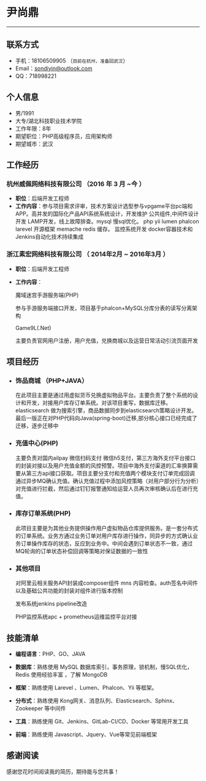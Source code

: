 # 尹尚鼎

---

## 联系方式

- 手机：18106509905 （```目前在杭州，准备回武汉```）
- Email：sondiyin@outlook.com
- QQ：718998221

## 个人信息

- 男/1991
 - 大专/湖北科技职业技术学院
 - 工作年限：8年
 - 期望职位：PHP高级程序员，应用架构师
 - 期望城市：武汉

## 工作经历

### 杭州威佩网络科技有限公司 （2016 年 3 月 ~今 ）

- **职位**：后端开发工程师
- **工作内容**：参与项目需求评审，技术方案设计选型参与vpgame平台pc端和APP。高并发的国际化产品API系统系统设计，开发维护 公共组件,中间件设计开发 LAMP开发，线上故障排查。mysql 慢sql优化。 php yii lumen phalcon larevel 开源框架 memache redis 缓存。 监控系统开发 docker容器技术和Jenkins自动化技术持续集成

### 浙江素宏网络科技有限公司 （ 2014年2月 ~ 2016年3月 ）

- **职位**：后端开发工程师

- **工作内容**：

  魔域迷宫手游服务端(PHP)

  参与手游服务端接口开发，项目基于phalcon+MySQL分库分表的读写分离架构

  Game9L(.Net)

  主要负责官网用户注册，用户充值，兑换商城以及运营日常活动引流页面开发

## 项目经历

- ### 饰品商城 （PHP+JAVA） 

  在此项目主要是通过用虚拟货币兑换虚拟物品平台。主要负责了整个系统的设计和开发，对接用户库存订单系统。对该项目重写，数据库迁移。elasticsearch 做为搜索引擎，商品数据同步到elasticsearch策略设计开发。最后一版正在对PHP代码向Java(spring-boot)迁移,部分核心接口已经完成了迁移，逐步迁移中

- ### 充值中心(PHP)

  主要负责对国内ailpay 微信扫码支付 微信h5支付，第三方海外支付平台接口的封装对接以及用户充值金额的风控预警。项目中海外支付渠道的汇率换算需要从第三方api接口获取。项目主要分支付和充值两个模块支付订单完成回调通过异步MQ确认充值。确认充值过程中添加风控策略（对用户部分行为分析）对充值进行拦截，然后通过钉钉报警通知给运营人员再次审核确认后在进行充值。

- ### 库存订单系统(PHP)

  此项目主要是为其他业务提供操作用户虚拟物品仓库提供服务。是一套分布式的订单系统。业务方通过业务订单对用户库存进行操作，同异步的方式确认业务订单操作库存的状态，反应到业务中。中间会遇到订单状态不一致，通过MQ轮询的订单状态补偿回调等策略对保证数据的一致性

  

- ### 其他项目

  对阿里云相关服务API封装成composer组件 mns 内容检查。auth签名中间件  以及基础公共功能的封装对组件进行版本控制

  发布系统jenkins pipeline改造 

  PHP监控系统apc + prometheus运维监控平台对接

## 技能清单

- **编程语言**：PHP、GO、JAVA

- **数据库**：熟练使用 MySQL 数据库索引，事务原理，锁机制，慢SQL优化，Redis 使用经验丰富 ，了解 MongoDB

- **框架**：熟练使用 Larevel 、Lumen、Phalcon、Yii 等框架。

- **分布式**：熟练使用 Kong网关、消息队列、Elasticsearch、Sphinx、Zookeeper 等中间件

- **工具**：熟练使用 Git、Jenkins、GitLab-CI/CD、Docker 等常用开发工具

- **前端**：熟练使用 Javascript、Jquery、Vue等常见前端框架

  

## 感谢阅读

感谢您花时间阅读我的简历，期待能与您共事！
